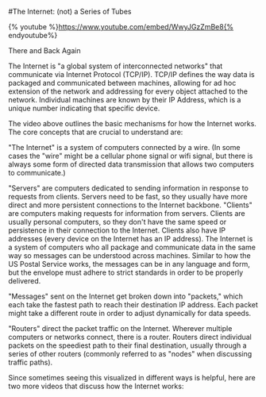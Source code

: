 #The Internet: (not) a Series of Tubes

{% youtube %}https://www.youtube.com/embed/WwyJGzZmBe8{% endyoutube%}

There and Back Again

The Internet is "a global system of interconnected networks" that communicate via Internet Protocol (TCP/IP). TCP/IP defines the way data is packaged and communicated between machines, allowing for ad hoc extension of the network and addressing for every object attached to the network. Individual machines are known by their IP Address, which is a unique number indicating that specific device.

The video above outlines the basic mechanisms for how the Internet works. The core concepts that are crucial to understand are:

"The Internet" is a system of computers connected by a wire. (In some cases the "wire" might be a cellular phone signal or wifi signal, but there is always some form of directed data transmission that allows two computers to communicate.)

"Servers" are computers dedicated to sending information in response to requests from clients. Servers need to be fast, so they usually have more direct and more persistent connections to the Internet backbone.
"Clients" are computers making requests for information from servers. Clients are usually personal computers, so they don't have the same speed or persistence in their connection to the Internet. Clients also have IP addresses (every device on the Internet has an IP address).
The Internet is a system of computers who all package and communicate data in the same way so messages can be understood across machines. Similar to how the US Postal Service works, the messages can be in any language and form, but the envelope must adhere to strict standards in order to be properly delivered. 

"Messages" sent on the Internet get broken down into "packets," which each take the fastest path to reach their destination IP address. Each packet might take a different route in order to adjust dynamically for data speeds.

"Routers" direct the packet traffic on the Internet. Wherever multiple computers or networks connect, there is a router. Routers direct individual packets on the speediest path to their final destination, usually through a series of other routers (commonly referred to as "nodes" when discussing traffic paths).

Since sometimes seeing this visualized in different ways is helpful, here are two more videos that discuss how the Internet works:

